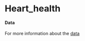 # Heart_health


#### Data

For more information about the [data](https://www.kaggle.com/johnsmith88/heart-disease-dataset)


